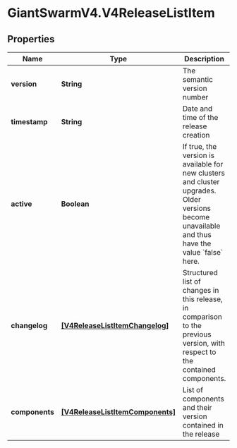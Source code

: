 # GiantSwarmV4.V4ReleaseListItem

## Properties
Name | Type | Description | Notes
------------ | ------------- | ------------- | -------------
**version** | **String** | The semantic version number | 
**timestamp** | **String** | Date and time of the release creation | 
**active** | **Boolean** | If true, the version is available for new clusters and cluster upgrades. Older versions become unavailable and thus have the value &#x60;false&#x60; here.  | [optional] 
**changelog** | [**[V4ReleaseListItemChangelog]**](V4ReleaseListItemChangelog.md) | Structured list of changes in this release, in comparison to the previous version, with respect to the contained components.  | 
**components** | [**[V4ReleaseListItemComponents]**](V4ReleaseListItemComponents.md) | List of components and their version contained in the release  | 


